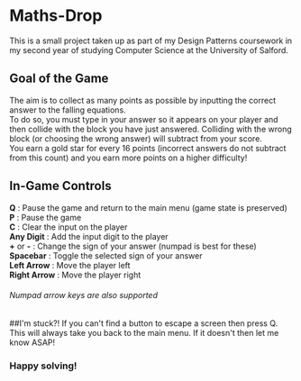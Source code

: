 # Maths-Drop
This is a small project taken up as part of my Design Patterns coursework in my second 
year of studying Computer Science at the University of Salford.
## Goal of the Game
The aim is to collect as many points as possible by inputting the correct answer to the 
falling equations. \
To do so, you must type in your answer so it appears on your player and then collide 
with the block you have just answered.  Colliding with the wrong block (or choosing
the wrong answer) will subtract from your score. \
You earn a gold star for every 16 points (incorrect answers do not subtract from this 
count) and you earn more points on a higher difficulty!
## In-Game Controls
 **Q** : Pause the game and return to the main menu (game state is preserved) \
 **P** : Pause the game  
 **C** : Clear the input on the player  
 **Any Digit** : Add the input digit to the player  
 **+** or **-** : Change the sign of your answer (numpad is best for these)  
 **Spacebar** : Toggle the selected sign of your answer  
 **Left Arrow** : Move the player left  
 **Right Arrow** : Move the player right  
 
 ###### Numpad arrow keys are also supported
 
 ##I'm stuck?!
 If you can't find a button to escape a screen then press Q.  This will always take you 
 back to the main menu. If it doesn't then let me know ASAP!
 
 ### Happy solving! 
 
